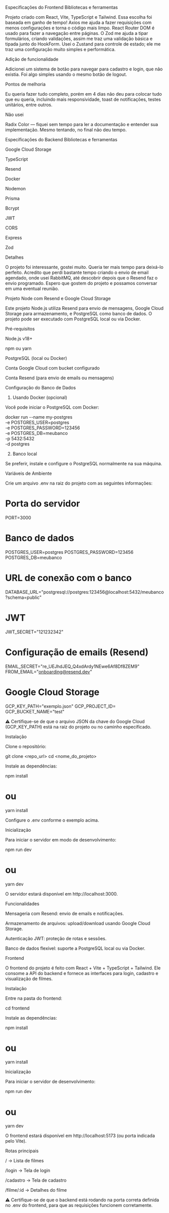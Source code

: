 Especificações do Frontend
Bibliotecas e ferramentas

Projeto criado com React, Vite, TypeScript e Tailwind.
Essa escolha foi baseada em ganho de tempo!
Axios me ajuda a fazer requisições com menos configurações e torna o código mais limpo.
React Router DOM é usado para fazer a navegação entre páginas.
O Zod me ajuda a tipar formulários, criando validações, assim me traz uma validação básica e tipada junto do HookForm.
Usei o Zustand para controle de estado; ele me traz uma configuração muito simples e performática.

Adição de funcionalidade

Adicionei um sistema de botão para navegar para cadastro e login, que não existia. Foi algo simples usando o mesmo botão de logout.

Pontos de melhoria

Eu queria fazer tudo completo, porém em 4 dias não deu para colocar tudo que eu queria, incluindo mais responsividade, toast de notificações, testes unitários, entre outros.

Não usei

Radix Color — fiquei sem tempo para ler a documentação e entender sua implementação. Mesmo tentando, no final não deu tempo.

Especificações do Backend
Bibliotecas e ferramentas

Google Cloud Storage

TypeScript

Resend

Docker

Nodemon

Prisma

Bcrypt

JWT

CORS

Express

Zod

Detalhes

O projeto foi interessante, gostei muito. Queria ter mais tempo para deixá-lo perfeito.
Acredito que perdi bastante tempo criando o envio de email agendado, onde usei RabbitMQ, até descobrir depois que o Resend faz o envio programado.
Espero que gostem do projeto e possamos conversar em uma eventual reunião.

Projeto Node com Resend e Google Cloud Storage

Este projeto Node.js utiliza Resend para envio de mensagens, Google Cloud Storage para armazenamento, e PostgreSQL como banco de dados. O projeto pode ser executado com PostgreSQL local ou via Docker.

Pré-requisitos

Node.js v18+

npm ou yarn

PostgreSQL (local ou Docker)

Conta Google Cloud com bucket configurado

Conta Resend (para envio de emails ou mensagens)

Configuração do Banco de Dados

1. Usando Docker (opcional)

Você pode iniciar o PostgreSQL com Docker:

docker run --name my-postgres \
 -e POSTGRES_USER=postgres \
 -e POSTGRES_PASSWORD=123456 \
 -e POSTGRES_DB=meubanco \
 -p 5432:5432 \
 -d postgres

2. Banco local

Se preferir, instale e configure o PostgreSQL normalmente na sua máquina.

Variáveis de Ambiente

Crie um arquivo .env na raiz do projeto com as seguintes informações:

# Porta do servidor

PORT=3000

# Banco de dados

POSTGRES_USER=postgres
POSTGRES_PASSWORD=123456
POSTGRES_DB=meubanco

# URL de conexão com o banco

DATABASE_URL="postgresql://postgres:123456@localhost:5432/meubanco?schema=public"

# JWT

JWT_SECRET="121232342"

# Configuração de emails (Resend)

EMAIL_SECRET="re_UEJhdJEQ_Q4xdArdy1NEwe6Af8Df8ZEM9"
FROM_EMAIL="onboarding@resend.dev"

# Google Cloud Storage

GCP_KEY_PATH="exemplo.json"
GCP_PROJECT_ID=
GCP_BUCKET_NAME="test"

⚠️ Certifique-se de que o arquivo JSON da chave do Google Cloud (GCP_KEY_PATH) está na raiz do projeto ou no caminho especificado.

Instalação

Clone o repositório:

git clone <repo_url>
cd <nome_do_projeto>

Instale as dependências:

npm install

# ou

yarn install

Configure o .env conforme o exemplo acima.

Inicialização

Para iniciar o servidor em modo de desenvolvimento:

npm run dev

# ou

yarn dev

O servidor estará disponível em http://localhost:3000.

Funcionalidades

Mensageria com Resend: envio de emails e notificações.

Armazenamento de arquivos: upload/download usando Google Cloud Storage.

Autenticação JWT: proteção de rotas e sessões.

Banco de dados flexível: suporte a PostgreSQL local ou via Docker.

Frontend

O frontend do projeto é feito com React + Vite + TypeScript + Tailwind. Ele consome a API do backend e fornece as interfaces para login, cadastro e visualização de filmes.

Instalação

Entre na pasta do frontend:

cd frontend

Instale as dependências:

npm install

# ou

yarn install

Inicialização

Para iniciar o servidor de desenvolvimento:

npm run dev

# ou

yarn dev

O frontend estará disponível em http://localhost:5173 (ou porta indicada pelo Vite).

Rotas principais

/ → Lista de filmes

/login → Tela de login

/cadastro → Tela de cadastro

/filme/:id → Detalhes do filme

⚠️ Certifique-se de que o backend está rodando na porta correta definida no .env do frontend, para que as requisições funcionem corretamente.
